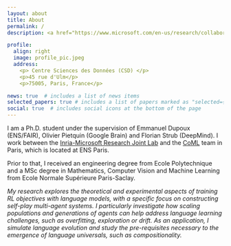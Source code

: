 ```yaml
---
layout: about
title: About
permalink: /
description: <a href="https://www.microsoft.com/en-us/research/collaboration/inria-joint-centre/">Inria-Microsoft Research Joint Lab</a>, <a href="https://cognitive-ml.fr/">Ecole Normale Supérieure.</a>

profile:
  align: right
  image: profile_pic.jpeg
  address: 
    <p> Centre Sciences des Données (CSD) </p>
    <p>45 rue d'Ulm</p>
    <p>75005, Paris, France</p>

news: true  # includes a list of news items
selected_papers: true # includes a list of papers marked as "selected={true}"
social: true  # includes social icons at the bottom of the page
---
```


I am a Ph.D. student under the supervision of Emmanuel Dupoux (ENS/FAIR), Olivier Pietquin (Google Brain) and Florian Strub (DeepMind). I work between the <a href="https://www.microsoft.com/en-us/research/collaboration/inria-joint-centre/">Inria-Microsoft Research Joint Lab</a> and the <a href="https://cognitive-ml.fr/" target="_blank" rel="noopener noreferrer">CoML</a> team in Paris, which is located at ENS Paris.

Prior to that, I received an engineering degree from Ecole Polytechnique and a MSc degree in Mathematics, Computer Vision and Machine Learning from Ecole Normale Supérieure Paris-Saclay.

*My research explores the theoretical and experimental aspects of training RL objectives with language models, with a specific focus on constructing self-play multi-agent systems. I particularly investigate how scaling populations and generations of agents can help address language learning challenges, such as overfitting, exploration or drift. As an application, I simulate language evolution and study the pre-requisites necessary to the emergence of language universals, such as compositionality.*